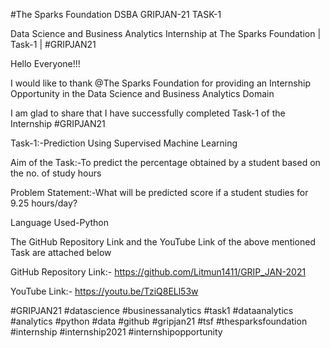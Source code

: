 #The Sparks Foundation DSBA GRIPJAN-21 TASK-1

Data Science and Business Analytics Internship at The Sparks Foundation | Task-1 | #GRIPJAN21

Hello Everyone!!!

I would like to thank @The Sparks Foundation for providing an Internship Opportunity in the Data Science and Business Analytics Domain

I am glad to share that I have successfully completed Task-1 of the Internship #GRIPJAN21

Task-1:-Prediction Using Supervised Machine Learning

Aim of the Task:-To predict the percentage obtained by a student based on the no. of study hours

Problem Statement:-What will be predicted score if a student studies for 9.25 hours/day?

Language Used-Python

The GitHub Repository Link and the YouTube Link of the above mentioned Task are attached below

GitHub Repository Link:- https://github.com/Litmun1411/GRIP_JAN-2021

YouTube Link:- https://youtu.be/TziQ8ELl53w

#GRIPJAN21  #datascience  #businessanalytics #task1 #dataanalytics #analytics #python  #data  #github  #gripjan21  #tsf  #thesparksfoundation #internship #internship2021 #internshipopportunity
